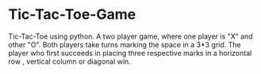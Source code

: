 # Tic-Tac-Toe-Game
Tic-Tac-Toe using python.
A two player game, where one player is "X" and other "O". Both players take turns marking the space in a 3*3 grid. The player who first succeeds in placing three respective marks in a horizontal row , vertical column or diagonal win.
